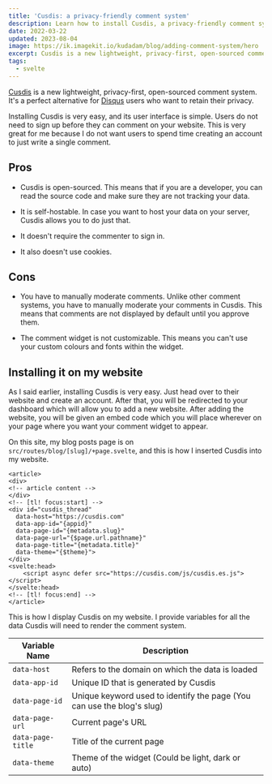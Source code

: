 ```yaml
---
title: 'Cusdis: a privacy-friendly comment system'
description: Learn how to install Cusdis, a privacy-friendly comment system, on your Svelte site with this
date: 2022-03-22
updated: 2023-08-04
image: https://ik.imagekit.io/kudadam/blog/adding-comment-system/hero
excerpt: Cusdis is a new lightweight, privacy-first, open-sourced comment system. It's a perfect alternative for Disqus users who want to retain their privacy, and it's also very lightweight
tags:
  - svelte
---
```


[Cusdis](https://cusdis.com/) is a new lightweight, privacy-first, open-sourced comment system. It's a perfect alternative for [Disqus](https://disqus.com/) users who want to retain their privacy.

Installing Cusdis is very easy, and its user interface is simple. Users do not need to sign up before they can comment on your website. This is very great for me because I do not want users to spend time creating an account to just write a single comment.

## Pros

- Cusdis is open-sourced.
  This means that if you are a developer, you can read the source code and make sure they are not tracking your data.

- It is self-hostable.
  In case you want to host your data on your server, Cusdis allows you to do just that.

- It doesn't require the commenter to sign in.

- It also doesn't use cookies.

## Cons

- You have to manually moderate comments.
  Unlike other comment systems, you have to manually moderate your comments in Cusdis. This means that comments are not displayed by default until you approve them.

- The comment widget is not customizable.
  This means you can't use your custom colours and fonts within the widget.

## Installing it on my website

As I said earlier, installing Cusdis is very easy. Just head over to their website and create an account. After that, you will be redirected to your dashboard which will allow you to add a new website. After adding the website, you will be given an embed code which you will place wherever on your page where you want your comment widget to appear.

On this site, my blog posts page is on `src/routes/blog/[slug]/+page.svelte`, and this is how I inserted Cusdis into my website.

```svelte {filename=+page.svelte directory=src/routes/blog/[slug]/+page.svelte}
<article>
<div>
<!-- article content -->
</div>
<!-- [tl! focus:start] -->
<div id="cusdis_thread"
  data-host="https://cusdis.com"
  data-app-id="{appid}"
  data-page-id="{metadata.slug}"
  data-page-url="{$page.url.pathname}"
  data-page-title="{metadata.title}"
  data-theme="{$theme}">
</div>
<svelte:head>
    <script async defer src="https://cusdis.com/js/cusdis.es.js"></script>
</svelte:head>
<!-- [tl! focus:end] -->
</article>
```

This is how I display Cusdis on my website. I provide variables for all the data Cusdis will need to render the comment system.

| Variable Name     | Description                                                            |
| ----------------- | ---------------------------------------------------------------------- |
| `data-host`       | Refers to the domain on which the data is loaded                       |
| `data-app-id`     | Unique ID that is generated by Cusdis                                  |
| `data-page-id`    | Unique keyword used to identify the page (You can use the blog's slug) |
| `data-page-url`   | Current page's URL                                                     |
| `data-page-title` | Title of the current page                                              |
| `data-theme`      | Theme of the widget (Could be light, dark or auto)                     |